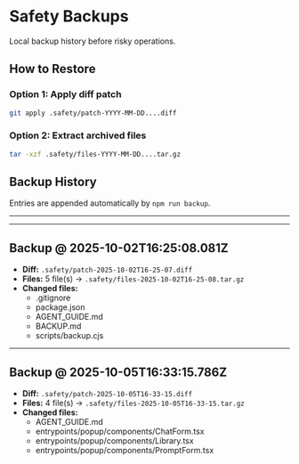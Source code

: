 # Safety Backups

Local backup history before risky operations.

## How to Restore

### Option 1: Apply diff patch

```bash
git apply .safety/patch-YYYY-MM-DD....diff
```

### Option 2: Extract archived files

```bash
tar -xzf .safety/files-YYYY-MM-DD....tar.gz
```

## Backup History

Entries are appended automatically by `npm run backup`.

---

---

## Backup @ 2025-10-02T16:25:08.081Z

- **Diff:** `.safety/patch-2025-10-02T16-25-07.diff`
- **Files:** 5 file(s) → `.safety/files-2025-10-02T16-25-08.tar.gz`
- **Changed files:**
  - .gitignore
  - package.json
  - AGENT_GUIDE.md
  - BACKUP.md
  - scripts/backup.cjs

---

## Backup @ 2025-10-05T16:33:15.786Z

- **Diff:** `.safety/patch-2025-10-05T16-33-15.diff`
- **Files:** 4 file(s) → `.safety/files-2025-10-05T16-33-15.tar.gz`
- **Changed files:**
  - AGENT_GUIDE.md
  - entrypoints/popup/components/ChatForm.tsx
  - entrypoints/popup/components/Library.tsx
  - entrypoints/popup/components/PromptForm.tsx

